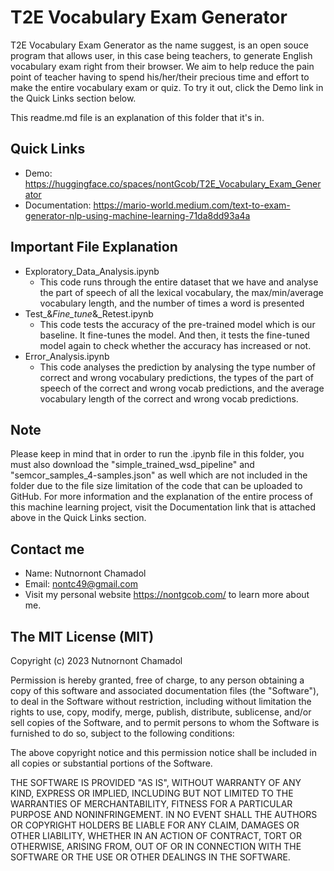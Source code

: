# T2E Vocabulary Exam Generator
T2E Vocabulary Exam Generator as the name suggest, is an open souce program that allows user, in this case being teachers, to generate English vocabulary exam right from their browser. We aim to help reduce the pain point of teacher having to spend his/her/their precious time and effort to make the entire vocabulary exam or quiz. To try it out, click the Demo link in the Quick Links section below.

This readme.md file is an explanation of this folder that it's in.

## Quick Links
- Demo: https://huggingface.co/spaces/nontGcob/T2E_Vocabulary_Exam_Generator
- Documentation: https://mario-world.medium.com/text-to-exam-generator-nlp-using-machine-learning-71da8dd93a4a

## Important File Explanation
- Exploratory_Data_Analysis.ipynb
	- This code runs through the entire dataset that we have and analyse the part of speech of all the lexical vocabulary, the max/min/average vocabulary length, and the number of times a word is presented
- Test_&_Fine_tune_&_Retest.ipynb
	- This code tests the accuracy of the pre-trained model which is our baseline. It fine-tunes the model. And then, it tests the fine-tuned model again to check whether the accuracy has increased or not.
- Error_Analysis.ipynb
	- This code analyses the prediction by analysing the type number of correct and wrong vocabulary predictions, the types of the part of speech of the correct and wrong vocab predictions, and the average vocabulary length of the correct and wrong vocab predictions.

## Note
Please keep in mind that in order to run the .ipynb file in this folder, you must also download the "simple_trained_wsd_pipeline" and "semcor_samples_4-samples.json" as well which are not included in the folder due to the file size limitation of the code that can be uploaded to GitHub. For more information and the explanation of the entire process of this machine learning project, visit the Documentation link that is attached above in the Quick Links section.

## Contact me
- Name: Nutnornont Chamadol
- Email: nontc49@gmail.com
- Visit my personal website https://nontgcob.com/ to learn more about me.

## The MIT License (MIT)

Copyright (c) 2023 Nutnornont Chamadol

Permission is hereby granted, free of charge, to any person obtaining a copy
of this software and associated documentation files (the "Software"), to deal
in the Software without restriction, including without limitation the rights
to use, copy, modify, merge, publish, distribute, sublicense, and/or sell
copies of the Software, and to permit persons to whom the Software is
furnished to do so, subject to the following conditions:

The above copyright notice and this permission notice shall be included in all
copies or substantial portions of the Software.

THE SOFTWARE IS PROVIDED "AS IS", WITHOUT WARRANTY OF ANY KIND, EXPRESS OR
IMPLIED, INCLUDING BUT NOT LIMITED TO THE WARRANTIES OF MERCHANTABILITY,
FITNESS FOR A PARTICULAR PURPOSE AND NONINFRINGEMENT. IN NO EVENT SHALL THE
AUTHORS OR COPYRIGHT HOLDERS BE LIABLE FOR ANY CLAIM, DAMAGES OR OTHER
LIABILITY, WHETHER IN AN ACTION OF CONTRACT, TORT OR OTHERWISE, ARISING FROM,
OUT OF OR IN CONNECTION WITH THE SOFTWARE OR THE USE OR OTHER DEALINGS IN THE
SOFTWARE.